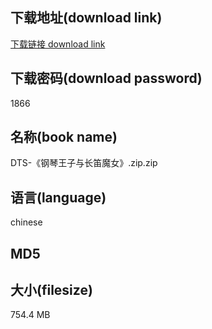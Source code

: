 ## 下载地址(download link)
[下载链接 download link](https://tutu365.netlify.app/?s=DTS-%E3%80%8A%E9%92%A2%E7%90%B4%E7%8E%8B%E5%AD%90%E4%B8%8E%E9%95%BF%E7%AC%9B%E9%AD%94%E5%A5%B3%E3%80%8B.zip)

## 下载密码(download password)
1866

## 名称(book name)
DTS-《钢琴王子与长笛魔女》.zip.zip

## 语言(language)
chinese

## MD5


## 大小(filesize)
754.4 MB
